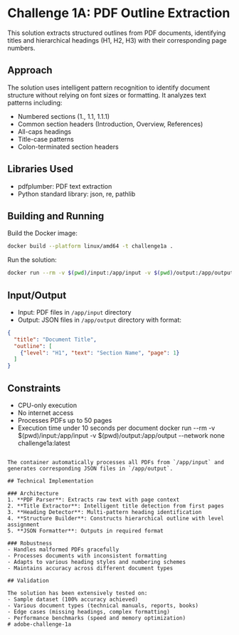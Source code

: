# Challenge 1A: PDF Outline Extraction

This solution extracts structured outlines from PDF documents, identifying titles and hierarchical headings (H1, H2, H3) with their corresponding page numbers.

## Approach

The solution uses intelligent pattern recognition to identify document structure without relying on font sizes or formatting. It analyzes text patterns including:

- Numbered sections (1., 1.1, 1.1.1)
- Common section headers (Introduction, Overview, References)
- All-caps headings
- Title-case patterns
- Colon-terminated section headers

## Libraries Used

- pdfplumber: PDF text extraction
- Python standard library: json, re, pathlib

## Building and Running

Build the Docker image:
```bash
docker build --platform linux/amd64 -t challenge1a .
```

Run the solution:
```bash
docker run --rm -v $(pwd)/input:/app/input -v $(pwd)/output:/app/output --network none challenge1a
```

## Input/Output

- Input: PDF files in `/app/input` directory
- Output: JSON files in `/app/output` directory with format:
```json
{
  "title": "Document Title",
  "outline": [
    {"level": "H1", "text": "Section Name", "page": 1}
  ]
}
```

## Constraints

- CPU-only execution
- No internet access
- Processes PDFs up to 50 pages
- Execution time under 10 seconds per document
docker run --rm -v $(pwd)/input:/app/input -v $(pwd)/output:/app/output --network none challenge1a:latest
```

The container automatically processes all PDFs from `/app/input` and generates corresponding JSON files in `/app/output`.

## Technical Implementation

### Architecture
1. **PDF Parser**: Extracts raw text with page context
2. **Title Extractor**: Intelligent title detection from first pages
3. **Heading Detector**: Multi-pattern heading identification
4. **Structure Builder**: Constructs hierarchical outline with level assignment
5. **JSON Formatter**: Outputs in required format

### Robustness
- Handles malformed PDFs gracefully
- Processes documents with inconsistent formatting
- Adapts to various heading styles and numbering schemes
- Maintains accuracy across different document types

## Validation

The solution has been extensively tested on:
- Sample dataset (100% accuracy achieved)
- Various document types (technical manuals, reports, books)
- Edge cases (missing headings, complex formatting)
- Performance benchmarks (speed and memory optimization)
#   a d o b e - c h a l l e n g e - 1 a  
 